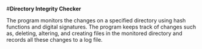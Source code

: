 #**Directory Integrity Checker**

The program monitors the changes on a specified directory using hash functions and digital signatures. The program keeps track of changes such as, deleting, altering, and creating files in the monitored directory and records all these changes to a log file.
